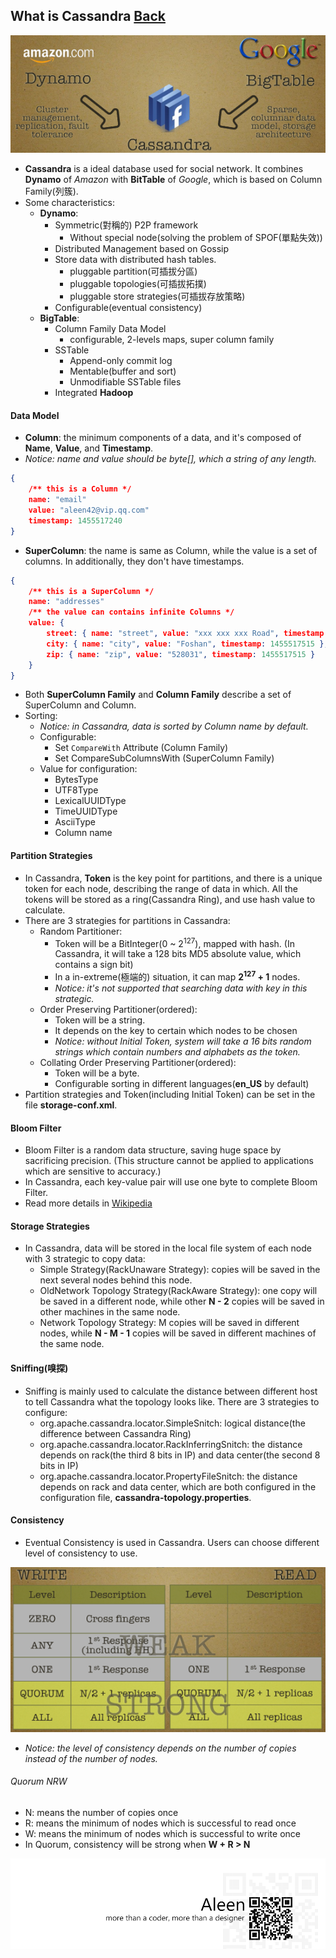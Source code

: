 ## What is Cassandra [Back](./qa.md)

<img src="./cassandra_banner.jpg">

- **Cassandra** is a ideal database used for social network. It combines **Dynamo** of *Amazon* with **BitTable** of *Google*, which is based on Column Family(列簇).
- Some characteristics:
    - **Dynamo**:
        - Symmetric(對稱的) P2P framework
            - Without special node(solving the problem of SPOF(單點失效))
        - Distributed Management based on Gossip
        - Store data with distributed hash tables.
            - pluggable partition(可插拔分區)
            - pluggable topologies(可插拔拓撲)
            - pluggable store strategies(可插拔存放策略)
        - Configurable(eventual consistency)
    - **BigTable**:
        - Column Family Data Model
            - configurable, 2-levels maps, super column family
        - SSTable
            - Append-only commit log
            - Mentable(buffer and sort)
            - Unmodifiable SSTable files
        - Integrated **Hadoop**

#### Data Model

- **Column**: the minimum components of a data, and it's composed of **Name**, **Value**, and **Timestamp**.
- *Notice: name and value should be byte[], which a string of any length.*

```json
{
    /** this is a Column */
    name: "email"
    value: "aleen42@vip.qq.com"
    timestamp: 1455517240
}
```

- **SuperColumn**: the name is same as Column, while the value is a set of columns. In additionally, they don't have timestamps.

```json
{
    /** this is a SuperColumn */
    name: "addresses"
    /** the value can contains infinite Columns */
    value: {
        street: { name: "street", value: "xxx xxx xxx Road", timestamp: 1455517515 },
        city: { name: "city", value: "Foshan", timestamp: 1455517515 },
        zip: { name: "zip", value: "528031", timestamp: 1455517515 }
    }
}
```

- Both **SuperColumn Family** and **Column Family** describe a set of SuperColumn and Column.
- Sorting:
    - *Notice: in Cassandra, data is sorted by Column name by default.*
    - Configurable:
        - Set `CompareWith` Attribute (Column Family)
        - Set CompareSubColumnsWith (SuperColumn Family)
    - Value for configuration:
        - BytesType
        - UTF8Type
        - LexicalUUIDType
        - TimeUUIDType
        - AsciiType
        - Column name

#### Partition Strategies

- In Cassandra, **Token** is the key point for partitions, and there is a unique token for each node, describing the range of data in which. All the tokens will be stored as a ring(Cassandra Ring), and use hash value to calculate.
- There are 3 strategies for partitions in Cassandra:
    - Random Partitioner:
        - Token will be a BitInteger(0 ~ 2<sup>127</sup>), mapped with hash. (In Cassandra, it will take a 128 bits MD5 absolute value, which contains a sign bit)
        - In a in-extreme(極端的) situation, it can map **2<sup>127</sup> + 1** nodes.
        - *Notice: it's not supported that searching data with key in this strategic.*
    - Order Preserving Partitioner(ordered):
        - Token will be a string.
        - It depends on the key to certain which nodes to be chosen
        - *Notice: without Initial Token, system will take a 16 bits random strings which contain numbers and alphabets as the token.*
    - Collating Order Preserving Partitioner(ordered):
        - Token will be a byte.
        - Configurable sorting in different languages(**en_US** by default)
- Partition strategies and Token(including Initial Token) can be set in the file **storage-conf.xml**.

#### Bloom Filter

- Bloom Filter is a random data structure, saving huge space by sacrificing precision. (This structure cannot be applied to applications which are sensitive to accuracy.)
- In Cassandra, each key-value pair will use one byte to complete Bloom Filter.
- Read more details in [Wikipedia](https://en.wikipedia.org/wiki/Bloom_filter)

#### Storage Strategies

- In Cassandra, data will be stored in the local file system of each node with 3 strategic to copy data:
    - Simple Strategy(RackUnaware Strategy): copies will be saved in the next several nodes behind this node.
    - OldNetwork Topology Strategy(RackAware Strategy): one copy will be saved in a different node, while other **N - 2** copies will be saved in other machines in the same node.
    - Network Topology Strategy: M copies will be saved in different nodes, while **N - M - 1** copies will be saved in different machines of the same node.

#### Sniffing(嗅探)

- Sniffing is mainly used to calculate the distance between different host to tell Cassandra what the topology looks like. There are 3 strategies to configure:
    - org.apache.cassandra.locator.SimpleSnitch: logical distance(the difference between Cassandra Ring)
    - org.apache.cassandra.locator.RackInferringSnitch: the distance depends on rack(the third 8 bits in IP) and data center(the second 8 bits in IP)
    - org.apache.cassandra.locator.PropertyFileSnitch: the distance depends on rack and data center, which
are both configured in the configuration file, **cassandra-topology.properties**.

#### Consistency

- Eventual Consistency is used in Cassandra. Users can choose different level of consistency to use.

<img src="./cassandra_consistency.png">

- *Notice: the level of consistency depends on the number of copies instead of the number of nodes.*

###### Quorum NRW

- N: means the number of copies once
- R: means the minimum of nodes which is successful to read once
- W: means the minimum of nodes which is successful to write once
- In Quorum, consistency will be strong when **W + R > N**

<a href="http://aleen42.github.io/" target="_blank" ><img src="./../pic/tail.gif"></a>
